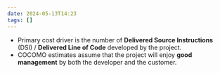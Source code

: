 ```yaml
---
date: 2024-05-13T14:23
tags: []
---
```

- Primary cost driver is the number of **Delivered Source Instructions** (DSI) / **Delivered Line of Code** developed by the project.
- COCOMO estimates assume that the project will enjoy **good management** by both the developer and the customer.